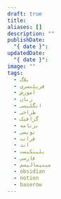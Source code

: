 ```yaml
---
draft: true
title: 
aliases: []
description: ""
publishDate:
  "{ date }": 
updatedDate:
  "{ date }": 
image: ""
tags:
  - بلاگ
  - فریلنسری
  - آموزش
  - زبان
  - انگلیسی
  - طراحی
  - گرافیک
  - برنامه
  - نویسی
  - فرانت
  - اند
  - بلینکیست
  - فارسی
  - مینیمالیسم
  - obsidian
  - notion
  - baserow
---
```





